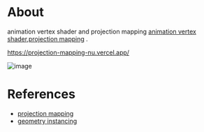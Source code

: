 # About

animation vertex shader and projection mapping [animation vertex shader](https://note.com/unshift/n/ndac4b1dd155c),[projection mapping](https://wgld.org/d/webgl/w049.html) .

https://projection-mapping-nu.vercel.app/

![image](https://github.com/yukaorange/projection-mapping/assets/98954503/fea77a59-4dc4-46df-a1a2-ebe3183355ce)

# References

- [projection mapping](https://wgld.org/d/webgl/w049.html)
- [geometry instancing](https://note.com/unshift/n/ndac4b1dd155c)
